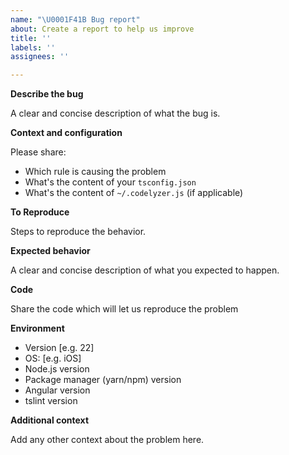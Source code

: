 ```yaml
---
name: "\U0001F41B Bug report"
about: Create a report to help us improve
title: ''
labels: ''
assignees: ''

---
```


**Describe the bug**

A clear and concise description of what the bug is.

**Context and configuration**

Please share:
 - Which rule is causing the problem
 - What's the content of your `tsconfig.json`
 - What's the content of `~/.codelyzer.js` (if applicable)

**To Reproduce**

Steps to reproduce the behavior.

**Expected behavior**

A clear and concise description of what you expected to happen.

**Code**

Share the code which will let us reproduce the problem

**Environment**

 - Version [e.g. 22]
 - OS: [e.g. iOS]
 - Node.js version
 - Package manager (yarn/npm) version
 - Angular version
 - tslint version

**Additional context**

Add any other context about the problem here.
